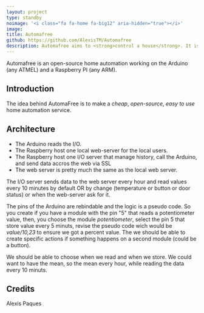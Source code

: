 ```yaml
---
layout: project
type: standby
noimage: '<i class="fa fa-home fa-big12" aria-hidden="true"></i>'
image: 
title: Automafree
github: https://github.com/AlexisTM/Automafree
description: Automafree aims to <strong>control a house</strong>. It is a free open-source framework workin on a RaspberryPi/Odroid (later any ARM or linux) and one microcontroler (Arduino in first).
---
```


Automafree is an open-source home automation working on the Arduino (any ATMEL) and a Raspberry PI (any ARM). 

## Introduction 
The idea behind AutomaFree is to make a *cheap*, *open-source*, *easy to use* home automation service.

## Architecture
* The Arduino reads the I/O.
* The Raspberry host one local web-server for the local users.
* The Raspberry host one I/O server that manage history, call the Arduino, and send data accros the web via SSL
* The web server is pretty much the same as the local web server. 

The I/O server sends data to the web server every hour and read values every 10 minutes by default OR by change (temperature or button or door status) or when the web-server ask for it. 

The pins of the Arduino are rebindable and the logic is a pseudo code. So you create if you 
have a module with the pin "5" that reads a potentiometer value, then, you choose the module _potentiometer_, 
select the pin 5 that store value every 5 minuts, revise the pseudo code wich would be _value/10,23_ to ensure we got a percent value. 
The we should be able to create specific actions if something happens on a second module (could be a button).

We should be able to choose when we read and when we store. We could want to have the mean, so the mean every hour, while reading the data every 10 minuts.

## Credits
Alexis Paques